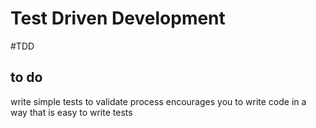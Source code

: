 # Test Driven Development
#TDD

## to do

write simple tests to validate process
encourages you to write code in a way that is easy to write tests

	
	